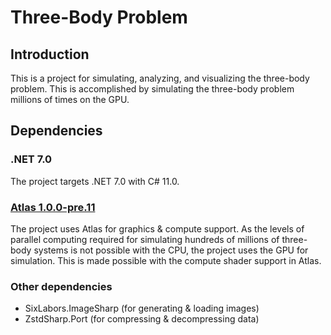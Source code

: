 ﻿# Three-Body Problem

## Introduction

This is a project for simulating, analyzing, and visualizing the three-body problem. 
This is accomplished by simulating the three-body problem millions of times on the GPU. 

## Dependencies

### .NET 7.0

The project targets .NET 7.0 with C# 11.0.

### [Atlas 1.0.0-pre.11](https://github.com/apeltsi/Atlas)

The project uses Atlas for graphics & compute support. 
As the levels of parallel computing required for simulating hundreds of millions of three-body systems is not possible with the CPU, 
the project uses the GPU for simulation. This is made possible with the compute shader support in Atlas.

### Other dependencies

- SixLabors.ImageSharp (for generating & loading images)
- ZstdSharp.Port (for compressing & decompressing data)
